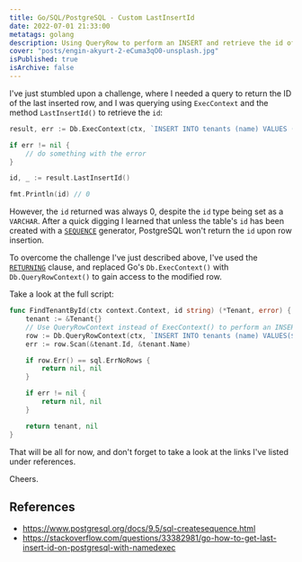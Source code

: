 ```yaml
---
title: Go/SQL/PostgreSQL - Custom LastInsertId
date: 2022-07-01 21:33:00
metatags: golang
description: Using QueryRow to perform an INSERT and retrieve the id of the newly created row.
cover: "posts/engin-akyurt-2-eCuma3qO0-unsplash.jpg"
isPublished: true
isArchive: false
---
```


I've just stumbled upon a challenge, where I needed a query to return the ID of the last inserted row, and I was querying using `ExecContext` and the method `LastInsertId()` to retrieve the `id`:

```go
result, err := Db.ExecContext(ctx, `INSERT INTO tenants (name) VALUES ($1)`, "My Awesome, Inc.")

if err != nil {
	// do something with the error
}

id, _ := result.LastInsertId()

fmt.Println(id) // 0
```

However, the `id` returned was always 0, despite the `id` type being set as a `VARCHAR`. After a quick digging I learned that unless the table's `id` has been created with a [`SEQUENCE`](https://www.postgresql.org/docs/9.5/sql-createsequence.html) generator, PostgreSQL won't return the `id` upon row insertion.

To overcome the challenge I've just described above, I've used the [`RETURNING`](https://www.postgresql.org/docs/9.5/dml-returning.html) clause, and replaced Go's `Db.ExecContext()` with `Db.QueryRowContext()` to gain access to the modified row.

Take a look at the full script:

```go
func FindTenantById(ctx context.Context, id string) (*Tenant, error) {
	tenant := &Tenant{}
    // Use QueryRowContext instead of ExecContext() to perform an INSERT
	row := Db.QueryRowContext(ctx, `INSERT INTO tenants (name) VALUES($1) RETURNING id`, id)
	err := row.Scan(&tenant.Id, &tenant.Name)

	if row.Err() == sql.ErrNoRows {
		return nil, nil
	}

	if err != nil {
		return nil, nil
	}

	return tenant, nil
}
```

That will be all for now, and don't forget to take a look at the links I've listed under references.

Cheers.

## References

- https://www.postgresql.org/docs/9.5/sql-createsequence.html
- https://stackoverflow.com/questions/33382981/go-how-to-get-last-insert-id-on-postgresql-with-namedexec
